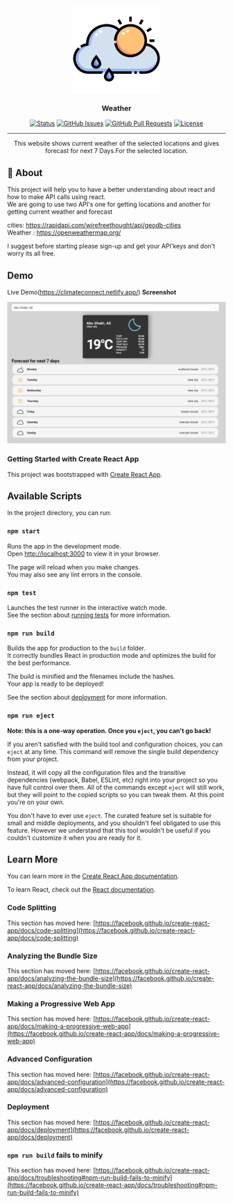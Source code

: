 <p align="center">
  <a href="" rel="noopener">
 <img width=200px height=200px src="public/logo192.png" alt="Project logo"></a>
</p>

<h3 align="center">Weather</h3>

<div align="center">

[![Status](https://img.shields.io/badge/status-active-success.svg)]()
[![GitHub Issues](https://img.shields.io/github/issues/AkshatDaxini/Weather)](https://github.com/AkshatDaxini/weather/issues)
[![GitHub Pull Requests](https://img.shields.io/github/issues-pr/AKshatDaxini/Weather)](https://github.com/AkshatDaxini/Weather/pulls)
[![License](https://img.shields.io/badge/license-MIT-blue.svg)](/LICENSE)

</div>

---

<!-- Description about your projects -->
<p align = "center"> 
 This website shows current weather of the selected locations and gives forecast for next 7 Days.For the selected location.

<br>

</p>

## 🧐 About <a name = "about"></a>

<!-- Write about 1-2 paragraphs describing the purpose of your project. -->

This project will help you to have a better understanding about react and how to make API calls using react.<br>
We are going to use two API's one for getting locations and another for getting current weather and forecast

cities: <https://rapidapi.com/wirefreethought/api/geodb-cities><br>
Weather : <https://openweathermap.org/>

I suggest before starting please sign-up and get your API'keys and don't worry its all free.

## Demo <a name="demo"></a>

Live Demo(https://climateconnect.netlify.app/)
**Screenshot**

<p align="center"><img src="public/s1.png" alt="Demo Image" /></p>

### Getting Started with Create React App

This project was bootstrapped with [Create React App](https://github.com/facebook/create-react-app).

## Available Scripts

In the project directory, you can run:

### `npm start`

Runs the app in the development mode.\
Open [http://localhost:3000](http://localhost:3000) to view it in your browser.

The page will reload when you make changes.\
You may also see any lint errors in the console.

### `npm test`

Launches the test runner in the interactive watch mode.\
See the section about [running tests](https://facebook.github.io/create-react-app/docs/running-tests) for more information.

### `npm run build`

Builds the app for production to the `build` folder.\
It correctly bundles React in production mode and optimizes the build for the best performance.

The build is minified and the filenames include the hashes.\
Your app is ready to be deployed!

See the section about [deployment](https://facebook.github.io/create-react-app/docs/deployment) for more information.

### `npm run eject`

**Note: this is a one-way operation. Once you `eject`, you can't go back!**

If you aren't satisfied with the build tool and configuration choices, you can `eject` at any time. This command will remove the single build dependency from your project.

Instead, it will copy all the configuration files and the transitive dependencies (webpack, Babel, ESLint, etc) right into your project so you have full control over them. All of the commands except `eject` will still work, but they will point to the copied scripts so you can tweak them. At this point you're on your own.

You don't have to ever use `eject`. The curated feature set is suitable for small and middle deployments, and you shouldn't feel obligated to use this feature. However we understand that this tool wouldn't be useful if you couldn't customize it when you are ready for it.

## Learn More

You can learn more in the [Create React App documentation](https://facebook.github.io/create-react-app/docs/getting-started).

To learn React, check out the [React documentation](https://reactjs.org/).

### Code Splitting

This section has moved here: [https://facebook.github.io/create-react-app/docs/code-splitting](https://facebook.github.io/create-react-app/docs/code-splitting)

### Analyzing the Bundle Size

This section has moved here: [https://facebook.github.io/create-react-app/docs/analyzing-the-bundle-size](https://facebook.github.io/create-react-app/docs/analyzing-the-bundle-size)

### Making a Progressive Web App

This section has moved here: [https://facebook.github.io/create-react-app/docs/making-a-progressive-web-app](https://facebook.github.io/create-react-app/docs/making-a-progressive-web-app)

### Advanced Configuration

This section has moved here: [https://facebook.github.io/create-react-app/docs/advanced-configuration](https://facebook.github.io/create-react-app/docs/advanced-configuration)

### Deployment

This section has moved here: [https://facebook.github.io/create-react-app/docs/deployment](https://facebook.github.io/create-react-app/docs/deployment)

### `npm run build` fails to minify

This section has moved here: [https://facebook.github.io/create-react-app/docs/troubleshooting#npm-run-build-fails-to-minify](https://facebook.github.io/create-react-app/docs/troubleshooting#npm-run-build-fails-to-minify)
